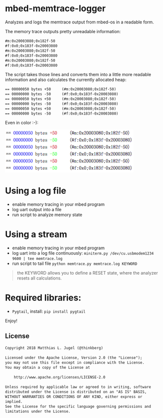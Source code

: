 # mbed-memtrace-logger
Analyzes and logs the memtrace output from mbed-os in a readable form. 

The memory trace outputs pretty unreadable information:

```
#m:0x20003080;0x182f-50
#f:0x0;0x183f-0x20003080
#m:0x20003080;0x182f-50
#f:0x0;0x183f-0x20003080
#m:0x20003080;0x182f-50
#f:0x0;0x183f-0x20003080
```

The script takes those lines and converts them into a little more readable
information and also calculates the currently allocated heap:

```
== 00000050 bytes +50     (#m:0x20003080;0x182f-50)
== 00000000 bytes -50     (#f:0x0;0x183f-0x20003080)
== 00000050 bytes +50     (#m:0x20003080;0x182f-50)
== 00000000 bytes -50     (#f:0x0;0x183f-0x20003080)
== 00000050 bytes +50     (#m:0x20003080;0x182f-50)
== 00000000 bytes -50     (#f:0x0;0x183f-0x20003080)
```

Even in color :-):

![logoutput.png](logoutput.png)

# Using a log file
- enable memory tracing in your mbed program
- log uart output into a file
- run script to analyze memory state

# Using a stream
- enable memory tracing in your mbed program
- log uart into a log file continuously: `miniterm.py /dev/cu.usbmodem1234 9600 | tee memtrace.log`
- run script to tail file `python memtrace.py memtrace.log KEYWORD`

> the KEYWORD allows you to define a RESET state, where the analyzer resets all calculations.

# Required libraries:

- `Pygtail`, install: `pip install pygtail`

Enjoy!

## License

```
Copyright 2018 Matthias L. Jugel (@thinkberg)

Licensed under the Apache License, Version 2.0 (the "License");
you may not use this file except in compliance with the License.
You may obtain a copy of the License at

    http://www.apache.org/licenses/LICENSE-2.0

Unless required by applicable law or agreed to in writing, software
distributed under the License is distributed on an "AS IS" BASIS,
WITHOUT WARRANTIES OR CONDITIONS OF ANY KIND, either express or implied.
See the License for the specific language governing permissions and
limitations under the License.
```
